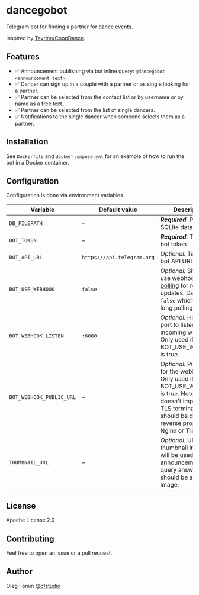 # dancegobot

Telegram bot for finding a partner for dance events.

Inspired by [Tayrinn/CoopDance](https://github.com/Tayrinn/CoopDance).

## Features

- ✅ Announcement publishing via bot inline query: `@dancegobot <announcement text>`.
- ✅ Dancer can sign up in a couple with a partner or as single looking for a partner.
- ✅ Partner can be selected from the contact list or by username or by name as a free text.
- ✅ Partner can be selected from the list of single dancers.
- ✅ Notifications to the single dancer when someone selects them as a partner.

## Installation

See `Dockerfile` and `docker-compose.yml` for an example of how to run the bot in a Docker container.

## Configuration

Configuration is done via environment variables.

| Variable                 | Default value              | Description                                                                                                                                                                                                        |
|--------------------------|----------------------------|--------------------------------------------------------------------------------------------------------------------------------------------------------------------------------------------------------------------|
| `DB_FILEPATH`            | –                          | **_Required._** Path to SQLite database file.                                                                                                                                                                      |
| `BOT_TOKEN`              | –                          | **_Required._** Telegram bot token.                                                                                                                                                                                |
| `BOT_API_URL`            | `https://api.telegram.org` | _Optional._ Telegram bot API URL.                                                                                                                                                                                  |
| `BOT_USE_WEBHOOK`        | `false`                    | _Optional._ Should bot use [webhook](https://core.telegram.org/bots/webhooks) or [long polling](https://core.telegram.org/bots/api#getupdates) for receiving updates. Default is `false` which means long polling. |
| `BOT_WEBHOOK_LISTEN`     | `:8080 `                   | _Optional._ Host and port to listen for incoming webhooks. Only used if BOT_USE_WEBHOOK is true.                                                                                                                   |
| `BOT_WEBHOOK_PUBLIC_URL` | –                          | _Optional._ Public URL for the webhook. Only used if BOT_USE_WEBHOOK is true. Note that bot doesn't implement TLS termination, so it should be done by a reverse proxy like Nginx or Traefik.                      |
| `THUMBNAIL_URL`          | –                          | _Optional._ URL to a thumbnail image that will be used for announcement inline query answer. It should be a square image.                                                                                          |

## License
Apache License 2.0

## Contributing
Feel free to open an issue or a pull request.

## Author
Oleg Fomin [@ofstudio](https://t.me/ofstudio)
